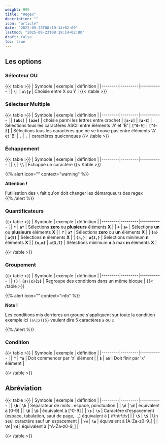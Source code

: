 ```yaml
---
weight: 999
title: "Regex"
description: ""
icon: "article"
date: "2025-09-23T08:19:14+02:00"
lastmod: "2025-09-23T08:19:14+02:00"
draft: false
toc: true
---
```



## Les options
### Sélecteur OU

{{< table >}}
| Symbole | exemple | définition |
|---------|---------|----------- |
| **`\|`**  |   **`x\|y`** | Choisie entre X ou Y |
{{< /table >}}

### Sélecteur Multiple

{{< table >}}
| Symbole | exemple | définition |
|---------|---------|----------- |
| **`[abc]`**  | **`[aze]`**     | choisie parmi les lettres entre crochet
| **`[a-z]`**  | **`[a-Z]`**     | Sélections tous les caractères ASCII entre éléments 'A' et 'B'
| **`[^0-9]`** | **`[^0-2]`**    | Sélections tous les caractères que ne se trouve pas entre éléments 'A' et 'B'
|  **`.`**     |   **`.`**       | caractères quelconques
{{< /table >}}

### Échappement

{{< table >}}
| Symbole | exemple | définition |
|---------|---------|----------- |
| **`\`**   | **`\\`**     | Échappe un caractère
{{< /table >}}

{{% alert icon="" context="warning" %}}

**Attention !** 

l'utilisation des **`\`** fait qu'on doit changer les démarqueurs des regex  
{{% /alert %}}

### Quantificateurs

{{< table >}}
| Symbole | exemple | définition |
|---------|---------|----------- |
| **`*`**   | **`a*`**     | Sélections **zero** ou **plusieurs** éléments **X** |
| **`+`**   | **`a+`**    | Sélections **un** ou **plusieurs** éléments **X** |
| **`?`**   | **`a?`**     | Sélections **zero** ou **un** éléments **X** |
| **`{n}`** |     **`a{5}`**    | Sélections **n** éléments **X** |
| **`{n,}`**  |   **`a{3,}`**    | Sélections minimum **n** éléments **X** |
| **`{n,m}`**   | **`a{3,7}`**     | Sélections minimum **n** à max **m** éléments **X** |


{{< /table >}}

### Groupement

{{< table >}}
| Symbole | exemple | définition |
|---------|---------|----------- |
| **`()`**     | **`(a\|x){5}`**     | Regroupe des conditions dans un même bloque  |
{{< /table >}}

{{% alert icon="" context="info" %}}

**Note !**

Les conditions mis derrières un groupe s'appliquent sur toute la condition exemple ici `(a\|x){5}` veulent dire 5 caractères `a` ou `x`

{{% /alert %}}

### Condition

{{< table >}}
| Symbole | exemple | définition |
|---------|---------|----------- |
| **`^`**     | **`^a`**     | Doit commencer par '`X`' élément |
| **`$`**     | **`a$`**     | Doit finir par '`X`' élément |

{{< /table >}}

## Abréviation

{{< table >}}
| Symbole | exemple | définition |
|---------|---------|----------- |
| **`\b`**     | **`\b`**     | Séparateur de mots : espace, ponctuation |
| **`\d`**     | **`\d`**     | équivalent à [0-9] |
| **`\D`**     | **`\D`**     | équivalent à [^0-9] |
| **`\s`**     | **`\s`**     | Caractère d'espacement (espace, tabulation, saut de page, ...) équivalent à [ \f\n\r\t\v] |
| **`\S`**     | **`\S`**     | Un seul caractère sauf un espacement |
| **`\w`**     | **`\w`**     | équivalent à [A-Za-z0-9_] |
| **`\W`**     | **`\W`**     | équivalent à [^A-Za-z0-9_] |

{{< /table >}}